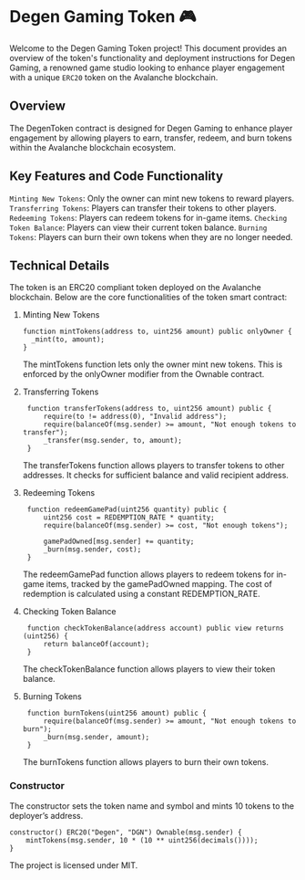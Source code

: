 # Degen Gaming Token 🎮

Welcome to the Degen Gaming Token project! This document provides an overview of the token's functionality and deployment instructions for Degen Gaming, a renowned game studio looking to enhance player engagement with a unique `ERC20` token on the Avalanche blockchain.

## Overview

The DegenToken contract is designed for Degen Gaming to enhance player engagement by allowing players to earn, transfer, redeem, and burn tokens within the Avalanche blockchain ecosystem.

## Key Features and Code Functionality

`Minting New Tokens`: Only the owner can mint new tokens to reward players.
`Transferring Tokens`: Players can transfer their tokens to other players.
`Redeeming Tokens`: Players can redeem tokens for in-game items.
`Checking Token Balance`: Players can view their current token balance.
`Burning Tokens`: Players can burn their own tokens when they are no longer needed.

## Technical Details

The token is an ERC20 compliant token deployed on the Avalanche blockchain. Below are the core functionalities of the token smart contract:

1. Minting New Tokens
   ```solidity
   function mintTokens(address to, uint256 amount) public onlyOwner {
     _mint(to, amount);
   }
   ```
   The mintTokens function lets only the owner mint new tokens. This is enforced by the onlyOwner modifier from the Ownable contract.

2. Transferring Tokens
   ```solidity
    function transferTokens(address to, uint256 amount) public {
        require(to != address(0), "Invalid address");
        require(balanceOf(msg.sender) >= amount, "Not enough tokens to transfer");
        _transfer(msg.sender, to, amount);
    }
   ```
   The transferTokens function allows players to transfer tokens to other addresses. It checks for sufficient balance and valid recipient address.

3. Redeeming Tokens
   ```solidity
    function redeemGamePad(uint256 quantity) public {
        uint256 cost = REDEMPTION_RATE * quantity;
        require(balanceOf(msg.sender) >= cost, "Not enough tokens");

        gamePadOwned[msg.sender] += quantity;
        _burn(msg.sender, cost);
    }
   ```
   The redeemGamePad function allows players to redeem tokens for in-game items, tracked by the gamePadOwned mapping. The cost of redemption is calculated using a constant REDEMPTION_RATE.

4. Checking Token Balance
   ```solidity
    function checkTokenBalance(address account) public view returns (uint256) {
        return balanceOf(account);
    }
   ```
   The checkTokenBalance function allows players to view their token balance.

5. Burning Tokens
   ```solidity
    function burnTokens(uint256 amount) public {
        require(balanceOf(msg.sender) >= amount, "Not enough tokens to burn");
        _burn(msg.sender, amount);
    }
   ```
   The burnTokens function allows players to burn their own tokens.

### Constructor
The constructor sets the token name and symbol and mints 10 tokens to the deployer’s address.
```solidity
constructor() ERC20("Degen", "DGN") Ownable(msg.sender) {
    mintTokens(msg.sender, 10 * (10 ** uint256(decimals())));
}
```

The project is licensed under MIT.
